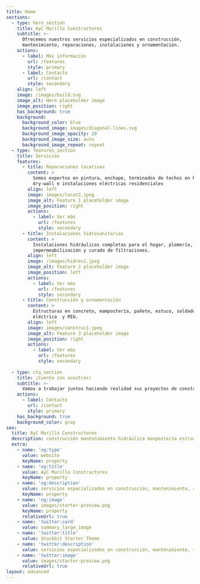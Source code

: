 ```yaml
---
title: Home
sections:
  - type: hero_section
    title: AyC Murillo Constructores
    subtitle: >-
      Ofrecemos nuestros servicios especializados en construcción,
      mantenimiento, reparaciones, instalaciones y ornamentación.
    actions:
      - label: Más información
        url: /features
        style: primary
      - label: Contacto
        url: /contact
        style: secondary
    align: left
    image: /images/build.svg
    image_alt: Hero placeholder image
    image_position: right
    has_background: true
    background:
      background_color: blue
      background_image: images/diagonal-lines.svg
      background_image_opacity: 20
      background_image_size: auto
      background_image_repeat: repeat
  - type: features_section
    title: Servicios
    features:
      - title: Reparaciones locativas
        content: >
          Somos expertos en pintura, enchape, terminados de techos en PVC,
          dry-wall e instalaciones eléctricas residenciales
        align: left
        image: images/locat2.jpeg
        image_alt: Feature 1 placeholder image
        image_position: right
        actions:
          - label: Ver más
            url: /features
            style: secondary
      - title: Instalaciones hidrosanitarias
        content: >
          Instalaciones hidráulicas completas para el hogar, plomería,
          impermeabilización y curado de filtraciones.
        align: left
        image: /images/hidros1.jpeg
        image_alt: Feature 2 placeholder image
        image_position: left
        actions:
          - label: Ver más
            url: /features
            style: secondary
      - title: Construcción y ornamentación
        content: >
          Estructuras en concreto, mampostería, pañete, estuco, soldadura
          eléctrica  y MIG.
        align: left
        image: images/construc1.jpeg
        image_alt: Feature 3 placeholder image
        image_position: right
        actions:
          - label: Ver más
            url: /features
            style: secondary
  
  - type: cta_section
    title: ¡Cuente con nosotros!
    subtitle: >-
      Vamos a trabajar juntos haciendo realidad sus proyectos de construcción y mantenimiento.
    actions:
      - label: Contacto
        url: /contact
        style: primary
    has_background: true
    background_color: gray
seo:
  title: AyC Murillo Constructores
  description: construcción mantenimiento hidráulica manpostería estructuras remodelación
  extra:
    - name: 'og:type'
      value: website
      keyName: property
    - name: 'og:title'
      value: AyC Murillo Constructores
      keyName: property
    - name: 'og:description'
      value: servicios especializados en construcción, mantenimiento, reparaciones, instalaciones y ornamentación
      keyName: property
    - name: 'og:image'
      value: images/starter-preview.png
      keyName: property
      relativeUrl: true
    - name: 'twitter:card'
      value: summary_large_image
    - name: 'twitter:title'
      value: Stackbit Starter Theme
    - name: 'twitter:description'
      value: servicios especializados en construcción, mantenimiento, reparaciones, instalaciones y ornamentación
    - name: 'twitter:image'
      value: images/starter-preview.png
      relativeUrl: true
layout: advanced
---
```

